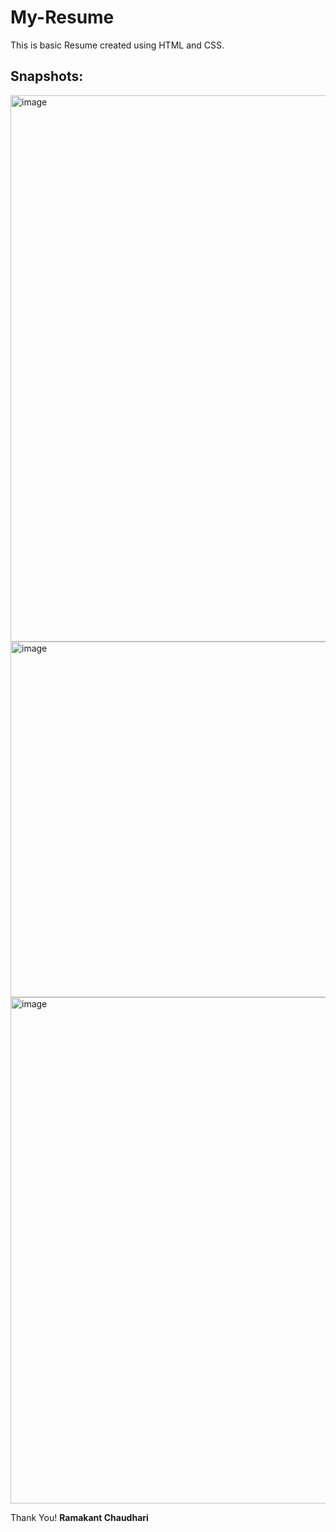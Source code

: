 # My-Resume
This is basic Resume created using HTML and CSS.  
  
## Snapshots:
<img width="1185" height="874" alt="image" src="https://github.com/user-attachments/assets/8fe568e9-c721-443c-9cf7-ef68f5e4e297" />
<img width="1180" height="569" alt="image" src="https://github.com/user-attachments/assets/0ab28e21-7b23-477a-b287-bf4ecc25f3f5" />
<img width="1183" height="810" alt="image" src="https://github.com/user-attachments/assets/8885c3ec-1fba-4d68-842d-2192e580a569" />


Thank You! 
**Ramakant Chaudhari**
